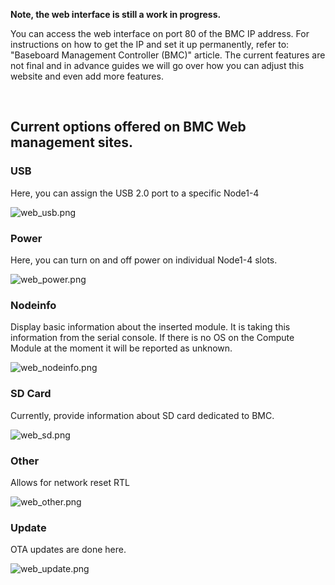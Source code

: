 <p><span class="wysiwyg-color-green120"><strong>Note, the web interface is still a work in progress.</strong></span></p>
<p>You can access the web interface on port 80 of the BMC IP address. For instructions on how to get the IP and set it up permanently, refer to: "Baseboard Management Controller (BMC)" article. The current features are not final and in advance guides we will go over how you can adjust this website and even add more features.</p>
<p> </p>
<h2>Current options offered on BMC Web management sites.</h2>
<h3>USB</h3>
<p>Here, you can assign the USB 2.0 port to a specific Node1-4</p>
<p><img src="https://help.turingpi.com/hc/article_attachments/8859876372509" alt="web_usb.png"></p>
<h3>Power</h3>
<p>Here, you can turn on and off power on individual Node1-4 slots.</p>
<p><img src="https://help.turingpi.com/hc/article_attachments/8859900846877" alt="web_power.png"></p>
<h3>Nodeinfo</h3>
<p>Display basic information about the inserted module. It is taking this information from the serial console. If there is no OS on the Compute Module at the moment it will be reported as unknown.</p>
<p><img src="https://help.turingpi.com/hc/article_attachments/8859876370973" alt="web_nodeinfo.png"></p>
<h3>SD Card</h3>
<p>Currently, provide information about SD card dedicated to BMC.</p>
<p><img src="https://help.turingpi.com/hc/article_attachments/8859900884125" alt="web_sd.png"></p>
<h3>Other</h3>
<p>Allows for network reset RTL</p>
<p><img src="https://help.turingpi.com/hc/article_attachments/8859876421277" alt="web_other.png"></p>
<h3>Update</h3>
<p>OTA updates are done here.</p>
<p><img src="https://help.turingpi.com/hc/article_attachments/8859900886301" alt="web_update.png"></p>
<p> </p>